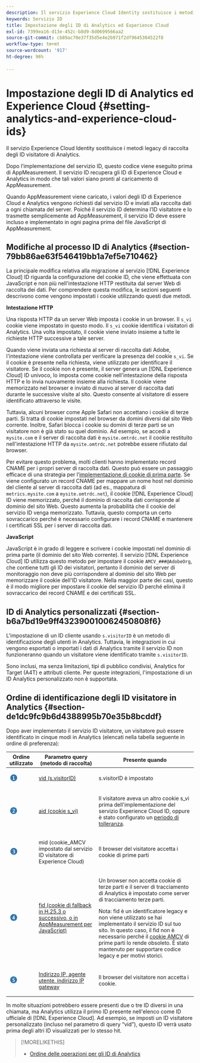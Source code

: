 ```yaml
---
description: Il servizio Experience Cloud Identity sostituisce i metodi legacy di raccolta degli ID visitatore di Analytics.
keywords: Servizio ID
title: Impostazione degli ID di Analytics ed Experience Cloud
exl-id: 7399ea16-d13e-452c-b8d9-8d0699566aa2
source-git-commit: cb89ac70e37f35d5e4e2b971f2df9645304522f8
workflow-type: tm+mt
source-wordcount: '917'
ht-degree: 96%

---
```


# Impostazione degli ID di Analytics ed Experience Cloud {#setting-analytics-and-experience-cloud-ids}

Il servizio Experience Cloud Identity sostituisce i metodi legacy di raccolta degli ID visitatore di Analytics.

Dopo l’implementazione del servizio ID, questo codice viene eseguito prima di AppMeasurement. Il servizio ID recupera gli ID di Experience Cloud e Analytics in modo che tali valori siano pronti al caricamento di AppMeasurement.

Quando AppMeasurement viene caricato, i valori degli ID di Experience Cloud e Analytics vengono richiesti dal servizio ID e inviati alla raccolta dati a ogni chiamata del server. Poiché il servizio ID determina l’ID visitatore e lo trasmette semplicemente ad AppMeasurement, il servizio ID deve essere incluso e implementato in ogni pagina prima del file JavaScript di AppMeasurement.

## Modifiche al processo ID di Analytics  {#section-79bb86ae63f546419bb1a7ef5e710462}

La principale modifica relativa alla migrazione al servizio [!DNL Experience Cloud] ID riguarda la configurazione del cookie ID, che viene effettuata con JavaScript e non più nell&#39;intestazione HTTP restituita dal server Web di raccolta dei dati. Per comprendere questa modifica, le sezioni seguenti descrivono come vengono impostati i cookie utilizzando questi due metodi.

**Intestazione HTTP**

Una risposta HTTP da un server Web imposta i cookie in un browser. Il `s_vi` cookie viene impostato in questo modo. Il `s_vi` cookie identifica i visitatori di Analytics. Una volta impostato, il cookie viene inviato insieme a tutte le richieste HTTP successive a tale server.

Quando viene inviata una richiesta al server di raccolta dati Adobe, l&#39;intestazione viene controllata per verificare la presenza del cookie `s_vi`. Se il cookie è presente nella richiesta, viene utilizzato per identificare il visitatore. Se il cookie non è presente, il server genera un [!DNL Experience Cloud] ID univoco, lo imposta come cookie nell&#39;intestazione della risposta HTTP e lo invia nuovamente insieme alla richiesta. Il cookie viene memorizzato nel browser e inviato di nuovo al server di raccolta dati durante le successive visite al sito. Questo consente al visitatore di essere identificato attraverso le visite.

Tuttavia, alcuni browser come Apple Safari non accettano i cookie di terze parti. Si tratta di cookie impostati nel browser da domini diversi dal sito Web corrente. Inoltre, Safari blocca i cookie su domini di terze parti se un visitatore non è già stato su quel dominio. Ad esempio, se accedi a `mysite.com` e il server di raccolta dati è `mysite.omtrdc.net` il cookie restituito nell&#39;intestazione HTTP da `mysite.omtrdc.net` potrebbe essere rifiutato dal browser.

Per evitare questo problema, molti clienti hanno implementato record CNAME per i propri server di raccolta dati. Questo può essere un passaggio efficace di una strategia per l’[implementazione di cookie di prima parte](https://experienceleague.adobe.com/docs/core-services/interface/ec-cookies/cookies-first-party.html). Se viene configurato un record CNAME per mappare un nome host nel dominio del cliente al server di raccolta dati (ad es., mappatura di `metrics.mysite.com` a `mysite.omtrdc.net`), il cookie [!DNL Experience Cloud] ID viene memorizzato, perché il dominio di raccolta dati corrisponde al dominio del sito Web. Questo aumenta la probabilità che il cookie del servizio ID venga memorizzato. Tuttavia, questo comporta un certo sovraccarico perché è necessario configurare i record CNAME e mantenere i certificati SSL per i server di raccolta dati.

**JavaScript**

JavaScript è in grado di leggere e scrivere i cookie impostati nel dominio di prima parte (il dominio del sito Web corrente). Il servizio [!DNL Experience Cloud] ID utilizza questo metodo per impostare il cookie `AMCV_###@AdobeOrg`, che contiene tutti gli ID dei visitatori, pertanto il dominio del server di monitoraggio non deve più corrispondere al dominio del sito Web per memorizzare il cookie dell&#39;ID visitatore. Nella maggior parte dei casi, questo è il modo migliore per impostare il cookie del servizio ID perché elimina il sovraccarico dei record CNAME e dei certificati SSL.

<!---However, there are a few situations where setting the cookie in the HTTP header is beneficial for cross-domain tracking, which is described in [Data Collection CNAMEs and Cross-Domain Tracking](../../reference/analytics-reference/cname.md#concept-4df91f8a30ad4ec7a01eb943d579cc9d).-->

## ID di Analytics personalizzati  {#section-b6a7bd19e9ff432390010062450808f6}

L&#39;impostazione di un ID cliente usando `s.visitorID` è un metodo di identificazione degli utenti in Analytics. Tuttavia, le integrazioni in cui vengono esportati o importati i dati di Analytics tramite il servizio ID non funzioneranno quando un visitatore viene identificato tramite `s.visitorID`.

Sono inclusi, ma senza limitazioni, tipi di pubblico condivisi, Analytics for Target (A4T) e attributi cliente. Per queste integrazioni, l&#39;impostazione di un ID Analytics personalizzato non è supportata.

## Ordine di identificazione degli ID visitatore in Analytics {#section-de1dc9fc9b6d4388995b70e35b8bcddf}

Dopo aver implementato il servizio ID visitatore, un visitatore può essere identificato in cinque modi in Analytics (elencati nella tabella seguente in ordine di preferenza):

<table id="table_D267D36451F643D1BB68AF6FEAA6AD1A"> 
 <thead> 
  <tr> 
   <th colname="col1" class="entry"> Ordine utilizzato </th> 
   <th colname="col2" class="entry"> Parametro query (metodo di raccolta) </th> 
   <th colname="col3" class="entry"> Presente quando </th> 
  </tr> 
 </thead>
 <tbody> 
  <tr> 
   <td colname="col1"> <p> <img id="image_9F3E58898A1B4F40BBDEF5ADE362E55C" src="assets/step1_icon.png" /> </p> </td> 
   <td colname="col2"> <p> <a href="https://experienceleague.adobe.com/docs/analytics/implementation/vars/config-vars/visitorid.html" format="http" scope="external"> vid (s.visitorID)</a> </p> </td> 
   <td colname="col3"> <p>s.visitorID è impostato </p> </td> 
  </tr> 
  <tr> 
   <td colname="col1"> <p> <img id="image_77A06981672745B6AEA8BB4D55911CCA" src="assets/step2_icon.png" /> </p> </td> 
   <td colname="col2"> <p> <a href="https://experienceleague.adobe.com/docs/core-services/interface/ec-cookies/cookies-analytics.html" format="http" scope="external"> aid (cookie s_vi)</a> </p> </td> 
   <td colname="col3"> <p>Il visitatore aveva un altro cookie s_vi prima dell'implementazione del servizio <span class="keyword">Experience Cloud</span> ID, oppure è stato configurato un <a href="../../reference/analytics-reference/grace-period.md" format="dita" scope="local">periodo di tolleranza</a>. </p> </td> 
  </tr> 
  <tr> 
   <td colname="col1"> <p> <img id="image_0A950B1A6B004387AFEE8EED882739CB" src="assets/step3_icon.png" /> </p> </td> 
   <td colname="col2"> <p>mid (cookie_AMCV impostato dal servizio ID visitatore di Experience Cloud) </p> </td> 
   <td colname="col3"> <p>Il browser del visitatore accetta i cookie di prime parti </p> </td> 
  </tr> 
  <tr> 
   <td colname="col1"> <p> <img id="image_6F0ED8FE3EF846CA8E6ECCC3C0070D85" src="assets/step4_icon.png" /> </p> </td> 
   <td colname="col2"> <p> <a href="https://experienceleague.adobe.com/docs/id-service/using/reference/analytics-reference/analytics-ids.html" format="http" scope="external"> fid (cookie di fallback in H.25.3 o successivo, o in AppMeasurement per JavaScript)</a> </p> </td> 
   <td colname="col3"> <p>Un browser non accetta cookie di terze parti e il server di tracciamento di Analytics è impostato come server di tracciamento terze parti. </p> <p> <p>Nota: <span class="codeph">fid</span> è un identificatore legacy e non viene utilizzato se hai implementato il servizio ID sul tuo sito. In questo caso, il <span class="codeph"> fid</span> non è necessario perché il <a href="../../introduction/cookies.md" format="dita" scope="local">cookie AMCV</a> di prime parti lo rende obsoleto. È stato mantenuto per supportare codice legacy e per motivi storici. </p> </p> </td> 
  </tr> 
  <tr> 
   <td colname="col1"> <p> <img id="image_23D8C0EB69EC4084BC237B5B98C036F4" src="assets/step5_icon.png" /> </p> </td> 
   <td colname="col2"> <p> <a href="https://experienceleague.adobe.com/docs/analytics/technotes/visitor-identification.html" format="http" scope="external"> Indirizzo IP, agente utente, indirizzo IP gateway</a> </p> </td> 
   <td colname="col3"> <p>Il browser del visitatore non accetta i cookie. </p> </td> 
  </tr> 
 </tbody> 
</table>

In molte situazioni potrebbero essere presenti due o tre ID diversi in una chiamata, ma Analytics utilizza il primo ID presente nell&#39;elenco come ID ufficiale di [!DNL Experience Cloud]. Ad esempio, se imposti un ID visitatore personalizzato (incluso nel parametro di query “vid”), questo ID verrà usato prima degli altri ID visualizzati per lo stesso hit.

>[!MORELIKETHIS]
>
>* [Ordine delle operazioni per gli ID di Analytics](../../reference/analytics-reference/analytics-order-of-operations.md#concept-b92935b4fff545adb4773f3728bc15ef)

